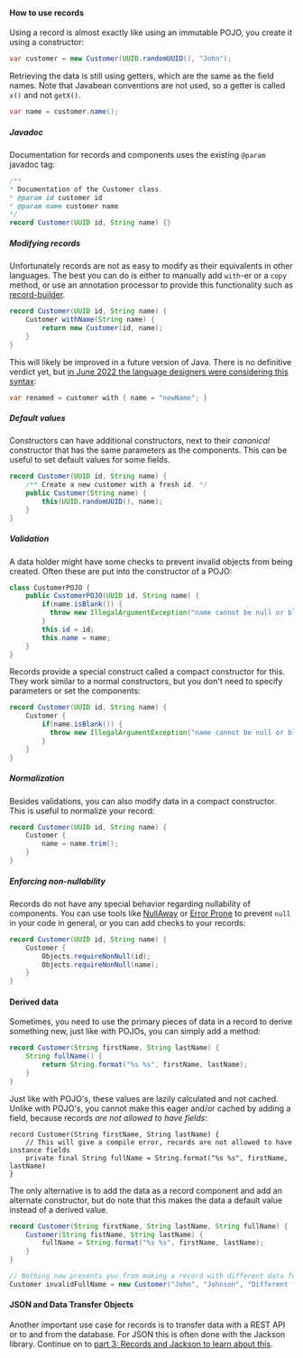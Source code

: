 #### How to use records

Using a record is almost exactly like using an immutable POJO, you create it using a constructor:

```java
var customer = new Customer(UUID.randomUUID(), "John");
```

Retrieving the data is still using getters, which are the same as the field names.
Note that Javabean conventions are not used, so a getter is called `x()` and not `getX()`.

```java
var name = customer.name();
```

##### Javadoc

Documentation for records and components uses the existing `@param` javadoc tag:

```java
/**
* Documentation of the Customer class.
* @param id customer id
* @param name customer name
*/
record Customer(UUID id, String name) {}
```

##### Modifying records

Unfortunately records are not as easy to modify as their equivalents in other languages.
The best you can do is either to manually add `with`-er or a `copy` method,
or use an annotation processor to provide this functionality such as [record-builder](https://github.com/randgalt/record-builder).

```java
record Customer(UUID id, String name) {
    Customer withName(String name) {
        return new Customer(id, name);
    }
}
```

This will likely be improved in a future version of Java.
There is no definitive verdict yet, but [in June 2022 the language designers were considering this syntax](https://mail.openjdk.org/pipermail/amber-spec-experts/2022-June/003461.html):

```java
var renamed = customer with { name = "newName"; }
```

##### Default values

Constructors can have additional constructors, next to their *canonical* constructor that has the same parameters as the components.
This can be useful to set default values for some fields.

```java
record Customer(UUID id, String name) {
    /** Create a new customer with a fresh id. */
    public Customer(String name) {
        this(UUID.randomUUID(), name);
    }
}
```

##### Validation

A data holder might have some checks to prevent invalid objects from being created.
Often these are put into the constructor of a POJO:

```java
class CustomerPOJO {
    public CustomerPOJO(UUID id, String name) {
        if(name.isBlank()) {
          throw new IllegalArgumentException("name cannot be null or blank");
        }
        this.id = id;
        this.name = name;
    }
}
```

Records provide a special construct called a compact constructor for this.
They work similar to a normal constructors, but you don't need to specify parameters or set the components:

```java
record Customer(UUID id, String name) {
    Customer {
        if(name.isBlank()) {
          throw new IllegalArgumentException("name cannot be null or blank");
        }
    }
}
```

##### Normalization

Besides validations, you can also modify data in a compact constructor.
This  is useful to normalize your record:

```java
record Customer(UUID id, String name) {
    Customer {
        name = name.trim();
    }
}
```

##### Enforcing non-nullability

Records do not have any special behavior regarding nullability of components.
You can use tools like [NullAway](https://github.com/uber/NullAway) or [Error Prone](https://errorprone.info/) to prevent `null` in your code in general, or you can add checks to your records:

```java
record Customer(UUID id, String name) {
    Customer {
        Objects.requireNonNull(id);
        Objects.requireNonNull(name);
    }
}
```

#### Derived data

Sometimes, you need to use the primary pieces of data in a record to derive something new, just like with POJOs, you can simply add a method:

```java
record Customer(String firstName, String lastName) {
    String fullName() {
        return String.format("%s %s", firstName, lastName);
    }
}
```

Just like with POJO's, these values are lazily calculated and not cached.
Unlike with POJO's, you cannot make this eager and/or cached by adding a field, because records *are not allowed to have fields*:

```
record Customer(String firstName, String lastName) {
    // This will give a compile error, records are not allowed to have instance fields
    private final String fullName = String.format("%s %s", firstName, lastName)
}
```

The only alternative is to add the data as a record component and add an alternate constructor,
but do note that this makes the data a default value instead of a derived value.

```java
record Customer(String firstName, String lastName, String fullName) {
    Customer(String fistName, String lastName) {
        fullName = String.format("%s %s", firstName, lastName);
    }
}

// Nothing now prevents you from making a record with different data for fullName
Customer invalidFullName = new Customer("John", "Johnson", "Different full name");
```

#### JSON and Data Transfer Objects

Another important use case for records is to transfer data with a REST API or to and from the database.
For JSON this is often done with the Jackson library.
Continue on to [part 3: Records and Jackson to learn about this](blog-03-records-with-jackson.md).
